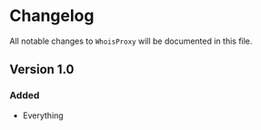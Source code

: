 # Changelog

All notable changes to `WhoisProxy` will be documented in this file.

## Version 1.0

### Added
- Everything
